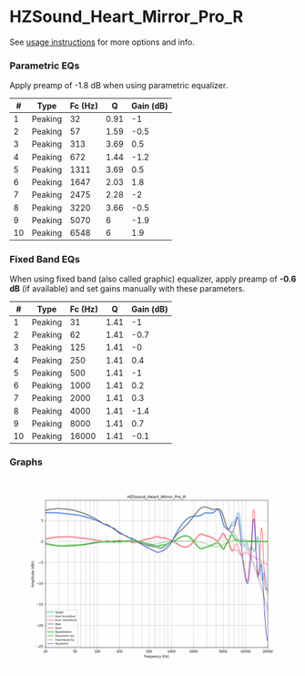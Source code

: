 # HZSound_Heart_Mirror_Pro_R
See [usage instructions](https://github.com/jaakkopasanen/AutoEq#usage) for more options and info.

### Parametric EQs
Apply preamp of -1.8 dB when using parametric equalizer.

|   # | Type    |   Fc (Hz) |    Q |   Gain (dB) |
|-----|---------|-----------|------|-------------|
|   1 | Peaking |        32 | 0.91 |        -1   |
|   2 | Peaking |        57 | 1.59 |        -0.5 |
|   3 | Peaking |       313 | 3.69 |         0.5 |
|   4 | Peaking |       672 | 1.44 |        -1.2 |
|   5 | Peaking |      1311 | 3.69 |         0.5 |
|   6 | Peaking |      1647 | 2.03 |         1.8 |
|   7 | Peaking |      2475 | 2.28 |        -2   |
|   8 | Peaking |      3220 | 3.66 |        -0.5 |
|   9 | Peaking |      5070 | 6    |        -1.9 |
|  10 | Peaking |      6548 | 6    |         1.9 |

### Fixed Band EQs
When using fixed band (also called graphic) equalizer, apply preamp of **-0.6 dB** (if available) and set gains manually with these parameters.

|   # | Type    |   Fc (Hz) |    Q |   Gain (dB) |
|-----|---------|-----------|------|-------------|
|   1 | Peaking |        31 | 1.41 |        -1   |
|   2 | Peaking |        62 | 1.41 |        -0.7 |
|   3 | Peaking |       125 | 1.41 |        -0   |
|   4 | Peaking |       250 | 1.41 |         0.4 |
|   5 | Peaking |       500 | 1.41 |        -1   |
|   6 | Peaking |      1000 | 1.41 |         0.2 |
|   7 | Peaking |      2000 | 1.41 |         0.3 |
|   8 | Peaking |      4000 | 1.41 |        -1.4 |
|   9 | Peaking |      8000 | 1.41 |         0.7 |
|  10 | Peaking |     16000 | 1.41 |        -0.1 |

### Graphs
![](./HZSound_Heart_Mirror_Pro_R.png)
